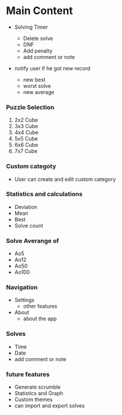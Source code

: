 # Main Content

* Solving Timer
  * Delete solve
  * DNF
  * Add penalty
  * add comment or note

* notify user if he got new record
  * new best
  * worst solve
  * new average

### Puzzle Selection

1. 2x2 Cube
2. 3x3 Cube
3. 4x4 Cube
4. 5x5 Cube
5. 6x6 Cube
6. 7x7 Cube

### Custom categoty

* User can create and edit custom category

### Statistics and calculations

* Deviation
* Mean
* Best
* Solve count

### Solve Averange of

* Ao5
* Ao12
* Ao50
* Ao100

### Navigation

* Settings
  * other features
* About
  * about the app

### Solves

* Time
* Date
* add comment or note

### future features

* Generate scrumble
* Statistics and Graph
* Custom themes
* can import and export solves
